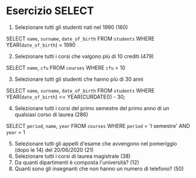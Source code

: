 Esercizio SELECT
===
1. Selezionare tutti gli studenti nati nel 1990 (160)

  SELECT `name`, `surname`, `date_of_birth`
  FROM `students`
  WHERE YEAR(`date_of_birth`) = 1990

2. Selezionare tutti i corsi che valgono più di 10 crediti (479)

  SELECT `name`, `cfu`
  FROM `courses`
  WHERE `cfu` > 10

3. Selezionare tutti gli studenti che hanno più di 30 anni

SELECT `name`, `surname`, `date_of_birth`
FROM `students`
WHERE YEAR(`date_of_birth`) <= YEAR(CURDATE()) - 30;

<!-- Trovato in documentazione, funzione base CURDATE (sottraggo 30 alla data corrente, non dovrei aggiornare ogni volta l'anno di partenza per la ricerca) -->

<!-- Alternativa, statica:

  SELECT `name`, `surname`, `date_of_birth`
  FROM `students`
  WHERE YEAR(`date_of_birth`) <= 1995

-->

4. Selezionare tutti i corsi del primo semestre del primo anno di un qualsiasi corso di
 laurea (286)

  SELECT `period`, `name`, `year`
  FROM `courses`
  WHERE `period` = 'I semestre'
  AND `year` = 1

5. Selezionare tutti gli appelli d'esame che avvengono nel pomeriggio (dopo le 14) del
 20/06/2020 (21)
6. Selezionare tutti i corsi di laurea magistrale (38)
7. Da quanti dipartimenti è composta l'università? (12)
8. Quanti sono gli insegnanti che non hanno un numero di telefono? (50)